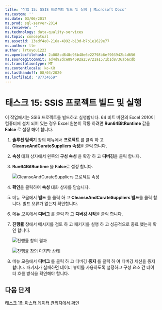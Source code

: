 ```yaml
---
title: '작업 15: SSIS 프로젝트 빌드 및 실행 | Microsoft Docs'
ms.custom: ''
ms.date: 03/06/2017
ms.prod: sql-server-2014
ms.reviewer: ''
ms.technology: data-quality-services
ms.topic: conceptual
ms.assetid: 13adf4e0-216a-4992-b13d-b7b1e1629e77
ms.author: lle
author: lrtoyou1223
ms.openlocfilehash: 2a008cd848c95b48e6e22798b6ef903942b4d656
ms.sourcegitcommit: ad4d92dce894592a259721a1571b1d8736abacdb
ms.translationtype: MT
ms.contentlocale: ko-KR
ms.lasthandoff: 08/04/2020
ms.locfileid: "87734659"
---
```

# <a name="task-15-building-and-running-the-ssis-project"></a>태스크 15: SSIS 프로젝트 빌드 및 실행

  이 작업에서는 SSIS 프로젝트를 빌드하고 실행합니다. 64 비트 버전의 Excel 2010이 컴퓨터에 설치 되어 있는 경우 Excel 원본이 작동 하려면 **Run64BitRuntime** 값을 **False** 로 설정 해야 합니다.  
  
1.  **솔루션 탐색기** 창의 메뉴에서 **프로젝트** 를 클릭 하 고 **CleanseAndCurateSuppliers 속성**을 클릭 합니다.  
  
2.  **속성** 대화 상자에서 왼쪽의 **구성 속성** 을 확장 하 고 **디버깅**을 클릭 합니다.  
  
3.  **Run64BitRuntime** 을 **False**로 설정 합니다.  
  
     ![CleanseAndCurateSuppliers 프로젝트 속성](../../2014/tutorials/media/et-buildingandrunningthessisproject-01.jpg "CleanseAndCurateSuppliers 프로젝트 속성")  
  
4.  **확인**을 클릭하여 **속성** 대화 상자를 닫습니다.  
  
5.  메뉴 모음에서 **빌드** 를 클릭 하 고 **CleanseAndCurateSuppliers 빌드**를 클릭 합니다. 빌드 오류가 없는지 확인합니다.  
  
6.  메뉴 모음에서 **디버그** 를 클릭 하 고 **디버깅 시작**을 클릭 합니다.  
  
7.  **진행률** 창에서 메시지를 검토 하 고 패키지를 실행 하 고 성공적으로 종료 했는지 확인 합니다.  
  
     ![진행률 창의 결과](../../2014/tutorials/media/et-buildingandrunningthessisproject-02.jpg "진행률 창의 결과")  
  
     ![진행률 창의 마지막 상태](../../2014/tutorials/media/et-buildingandrunningthessisproject-03.jpg "진행률 창의 마지막 상태")  
  
8.  메뉴 모음에서 **디버그** 를 클릭 하 고 디버깅 **중지** 를 클릭 하 여 디버깅 세션을 중지 합니다. 패키지가 실패하면 데이터 뷰어를 사용하도록 설정하고 구성 요소 간 데이터 흐름 방식을 확인해야 합니다.  
  
## <a name="next-step"></a>다음 단계  
 [태스크 16: 마스터 데이터 관리자에서 확인](../../2014/tutorials/task-16-verifying-with-master-data-manager.md)  
  
  
